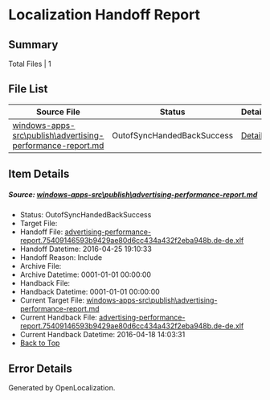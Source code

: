 # <a name='report-top'></a> Localization Handoff Report

## Summary
 Total Files | 1

## File List
 Source File | Status | Details 
 ----------- | ------ | ------- 
 [windows-apps-src\publish\advertising-performance-report.md](https://github.com/Microsoft/windows-apps/blob/93e12837aec151b0cd1fa711c9e04081d74a3962/windows-apps-src/publish/advertising-performance-report.md) | OutofSyncHandedBackSuccess | [Details](#1617005cff264a89eb66e326e2bedf9f6641a3da3430)

## Item Details
##### <a name='1617005cff264a89eb66e326e2bedf9f6641a3da3430'></a> Source: [windows-apps-src\publish\advertising-performance-report.md](https://github.com/Microsoft/windows-apps/blob/93e12837aec151b0cd1fa711c9e04081d74a3962/windows-apps-src/publish/advertising-performance-report.md)
* Status: OutofSyncHandedBackSuccess
* Target File: 
* Handoff File: [advertising-performance-report.75409146593b9429ae80d6cc434a432f2eba948b.de-de.xlf](https://github.com/Microsoft/WDG.handoff/blob/09af263ee0120e91976a0f58b60430526aa7dd92/ol-handoff/Microsoft/windows-apps.de-de/master/advertising-performance-report.75409146593b9429ae80d6cc434a432f2eba948b.de-de.xlf)
* Handoff Datetime: 2016-04-25 19:10:33
* Handoff Reason: Include
* Archive File: 
* Archive Datetime: 0001-01-01 00:00:00
* Handback File: 
* Handback Datetime: 0001-01-01 00:00:00
* Current Target File: [windows-apps-src\publish\advertising-performance-report.md](https://github.com/Microsoft/windows-apps.de-de/blob/9cd74b5db042a750f17f0215af04616666b94b70/windows-apps-src/publish/advertising-performance-report.md)
* Current Handback File: [advertising-performance-report.75409146593b9429ae80d6cc434a432f2eba948b.de-de.xlf](https://github.com/Microsoft/WDG.handback/blob/f66758c0e4a625f9be529dd679ab0bb9b61495fc/ol-handback/Microsoft/windows-apps.de-de/master/advertising-performance-report.75409146593b9429ae80d6cc434a432f2eba948b.de-de.xlf)
* Current Handback Datetime: 2016-04-18 14:03:31
* [Back to Top](#report-top)


## Error Details

Generated by OpenLocalization.
